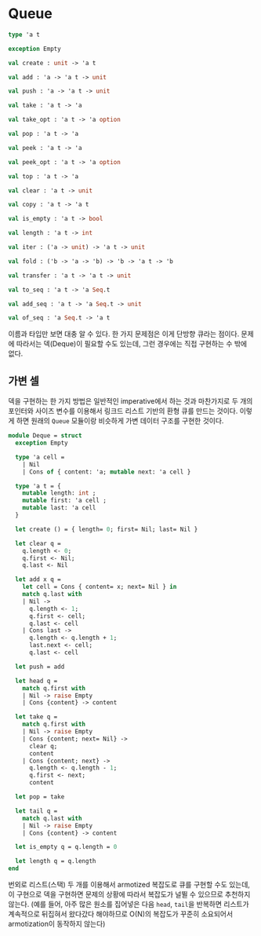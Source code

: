 # Queue

```ocaml
type 'a t

exception Empty

val create : unit -> 'a t

val add : 'a -> 'a t -> unit

val push : 'a -> 'a t -> unit

val take : 'a t -> 'a

val take_opt : 'a t -> 'a option

val pop : 'a t -> 'a

val peek : 'a t -> 'a

val peek_opt : 'a t -> 'a option

val top : 'a t -> 'a

val clear : 'a t -> unit

val copy : 'a t -> 'a t

val is_empty : 'a t -> bool

val length : 'a t -> int

val iter : ('a -> unit) -> 'a t -> unit

val fold : ('b -> 'a -> 'b) -> 'b -> 'a t -> 'b

val transfer : 'a t -> 'a t -> unit

val to_seq : 'a t -> 'a Seq.t

val add_seq : 'a t -> 'a Seq.t -> unit

val of_seq : 'a Seq.t -> 'a t
```

이름과 타입만 보면 대충 알 수 있다. 한 가지 문제점은 이게 단방향 큐라는 점이다. 문제에 따라서는 덱(Deque)이 필요할 수도 있는데, 그런 경우에는 직접 구현하는 수 밖에 없다.

## 가변 셀
덱을 구현하는 한 가지 방법은 일반적인 imperative에서 하는 것과 마찬가지로 두 개의 포인터와 사이즈 변수를 이용해서 링크드 리스트 기반의 환형 큐를 만드는 것이다. 이렇게 하면 원래의 `Queue` 모듈이랑 비슷하게 가변 데이터 구조를 구현한 것이다.

```ocaml
module Deque = struct
  exception Empty

  type 'a cell =
    | Nil
    | Cons of { content: 'a; mutable next: 'a cell }

  type 'a t = {
    mutable length: int ;
    mutable first: 'a cell ;
    mutable last: 'a cell
  }

  let create () = { length= 0; first= Nil; last= Nil }

  let clear q =
    q.length <- 0;
    q.first <- Nil;
    q.last <- Nil

  let add x q =
    let cell = Cons { content= x; next= Nil } in
    match q.last with
    | Nil ->
      q.length <- 1;
      q.first <- cell;
      q.last <- cell
    | Cons last ->
      q.length <- q.length + 1;
      last.next <- cell;
      q.last <- cell

  let push = add

  let head q =
    match q.first with
    | Nil -> raise Empty
    | Cons {content} -> content

  let take q =
    match q.first with
    | Nil -> raise Empty
    | Cons {content; next= Nil} ->
      clear q;
      content
    | Cons {content; next} ->
      q.length <- q.length - 1;
      q.first <- next;
      content

  let pop = take

  let tail q =
    match q.last with
    | Nil -> raise Empty
    | Cons {content} -> content

  let is_empty q = q.length = 0

  let length q = q.length
end
```


번외로 리스트(스택) 두 개를 이용해서 armotized 복잡도로 큐를 구현할 수도 있는데, 이 구현으로 덱을 구현하면 문제의 상황에 따라서 복잡도가 널뛸 수 있으므로 추천하지 않는다. (예를 들어, 아주 많은 원소를 집어넣은 다음 `head`, `tail`을 반복하면 리스트가 계속적으로 뒤집혀서 왔다갔다 해야하므로 O(N)의 복잡도가 꾸준히 소요되어서 armotization이 동작하지 않는다)

